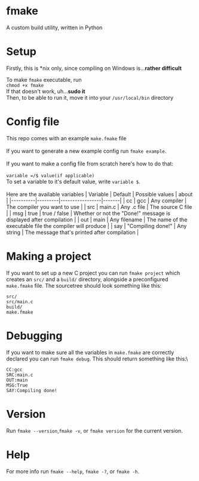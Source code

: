 # fmake
A custom build utility, written in Python

# Setup

Firstly, this is *nix only, since compiling on Windows is...**rather difficult**

To make `fmake` executable, run\
`chmod +x fmake`\
If that doesn't work, uh...**sudo it**\
Then, to be able to run it, move it into your `/usr/local/bin` directory

# Config file

This repo comes with an example `make.fmake` file\
\
If you want to generate a new example config run `fmake example`.\
\
If you want to make a config file from scratch here's how to do that:\
\
`variable =/$ value(if applicable)`\
To set a variable to it's default value, write `variable $`.\
\
Here are the available variables
| Variable | Default | Possible values | about |
|----------|---------|-----------------|-------|
| cc | gcc | Any compiler | The compiler you want to use |
| src | main.c | Any .c file | The source C file |
| msg | true | true / false | Whether or not the "Done!" message is displayed after compilation |
| out | main | Any filename | The name of the executable file the compiler will produce |
| say | "Compiling done!" | Any string | The message that's printed after compilation |

# Making a project

If you want to set up a new C project you can run `fmake project` which creates an `src/` and a `build/` directory, alongside a preconfigured `make.fmake` file. The sourcetree should look something like this:

```
src/
src/main.c
build/
make.fmake
```

# Debugging

If you want to make sure all the variables in `make.fmake` are correctly declared you can run `fmake debug`. This should return something like this:\
```
CC:gcc
SRC:main.c
OUT:main
MSG:True
SAY:Compiling done!
```

# Version

Run `fmake --version`,`fmake -v`, or `fmake version` for the current version.

# Help

For more info run `fmake --help`, `fmake -?`, or `fmake -h`.
